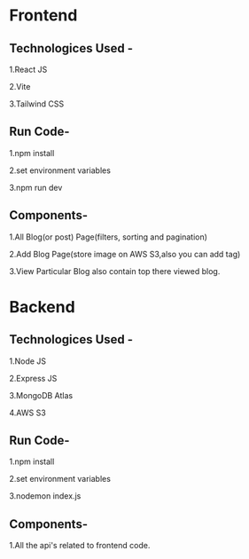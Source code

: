 # Frontend

## Technologices Used -
   1.React JS
   
   2.Vite
   
   3.Tailwind CSS

## Run Code-
  1.npm install
  
  2.set environment variables
  
  3.npm run dev

## Components-
  1.All Blog(or post) Page(filters, sorting and pagination)
  
  2.Add Blog Page(store image on AWS S3,also you can add tag)
  
  3.View Particular Blog also contain top there viewed blog.
  

# Backend

## Technologices Used -
   1.Node JS
   
   2.Express JS
   
   3.MongoDB Atlas
   
   4.AWS S3
   
## Run Code-
  1.npm install
  
  2.set environment variables
  
  3.nodemon index.js

## Components-
  1.All the api's related to frontend code.
  
